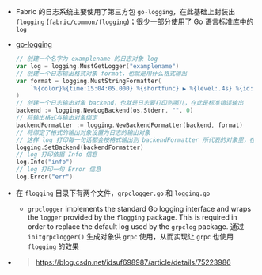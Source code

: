 - Fabric 的日志系统主要使用了第三方包 `go-logging`，在此基础上封装出 `flogging` (`fabric/common/flogging`)；很少一部分使用了 Go 语言标准库中的 `log`
- [go-logging](https://github.com/op/go-logging)
	
    ```go
    // 创建一个名字为 examplename 的日志对象 log
    var log = logging.MustGetLogger("examplename")
    // 创建一个日志输出格式对象 format，也就是用什么格式输出
    var format = logging.MustStringFormatter(
        `%{color}%{time:15:04:05.000} %{shortfunc} ▶ %{level:.4s} %{id:03x}%{color:reset} %{message}`,
    )
    // 创建一个日志输出对象 backend，也就是日志要打印到哪儿，在此是标准错误输出
    backend := logging.NewLogBackend(os.Stderr, "", 0)
    // 将输出格式与输出对象绑定
    backendFormatter := logging.NewBackendFormatter(backend, format)
    // 将绑定了格式的输出对象设置为日志的输出对象
    // 这样 log 打印每一句话都会按格式输出到 backendFormatter 所代表的对象里，在此即是标准错误输出
    logging.SetBackend(backendFormatter)
    // log 打印依据 Info 信息
    log.Info("info")
    // log 打印一句 Error 信息
    log.Error("err")
    ```

- 在 `flogging` 目录下有两个文件，`grpclogger.go` 和 `logging.go`
    - `grpclogger` implements the standard Go logging interface and wraps the `logger` provided by the `flogging` package. This is required in order to replace the default log used by the `grpclog` package. 通过 `initgrpclogger()` 生成对象供 `grpc` 使用，从而实现让 `grpc` 也使用 `flogging` 的效果
- > https://blog.csdn.net/idsuf698987/article/details/75223986